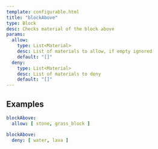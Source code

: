 ```yaml
---
template: configurable.html
title: "blockAbove"
type: Block
desc: Checks material of the block above
params:
  allow:
    type: List<Material>
    desc: List of materials to allow, if empty ignored
    default: "[]"
  deny:
    type: List<Material>
    desc: List of materials to deny
    default: "[]"
---
```


## Examples

```yaml
blockAbove:
  allow: [ stone, grass_block ]
```

```yaml
blockAbove:
  deny: [ water, lava ]
```

